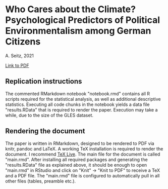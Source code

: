 # Who Cares about the Climate? Psychological Predictors of Political Environmentalism among German Citizens
A. Seitz, 2021

[Link to PDF](https://stratus.seitzal.eu/index.php/s/J6GYWwPyDD2FEqw)

## Replication instructions

The commented RMarkdown notebook "notebook.rmd" contains all R scripts required for the statistical analysis, as well as additional descriptive statistics.
Executing all code chunks in the notebook yields a data file "results.RData" that is required to render the paper.
Execution may take a while, due to the size of the GLES dataset.

## Rendering the document

The paper is written in RMarkdown, designed to be rendered to PDF via knitr, pandoc and LaTeX. A working TeX installation is required to render the document. I recommend [TeX Live](https://www.tug.org/texlive/).
The main file for the document is called "main.rmd". After installing all required packages and generating the "results.RData" file as explained above, it should be enough to open "main.rmd" in RStudio and click on "Knit" -> "Knit to PDF" to receive a TeX and a PDF file. The "main.rmd" file is configured to automatically pull in all other files (tables, preamble etc.).
